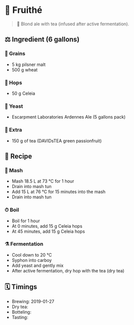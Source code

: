 # 🍺 Fruithé

> 📝 Blond ale with tea (infused after active fermentation).

##  ⚖️ Ingredient (6 gallons)

### 🌾 Grains

* 5 kg pilsner malt
* 500 g wheat

### 🌿 Hops

* 50 g Celeia

### 🧫 Yeast

* Escarpment Laboratories Ardennes Ale (5 gallons pack)

### 🍃 Extra

* 150 g of tea (DAVIDsTEA green passionfruit)

## 📖 Recipe

### 🚰 Mash

* Mash 18.5 L at 73 °C for 1 hour
* Drain into mash tun
* Add 15 L at 76 °C for 15 minutes into the mash
* Drain into mash tun

### ⏱  Boil

* Boil for 1 hour
* At 0 minutes, add 15 g Celeia hops
* At 45 minutes, add 15 g Celeia hops

### ⚗️ Fermentation

* Cool down to 20 °C
* Syphon into carboy
* Add yeast and gently mix
* After active fermentation, dry hop with the tea (dry tea)

## 🗓 Timings

* Brewing: 2019-01-27
* Dry tea:
* Botteling:
* Tasting:
